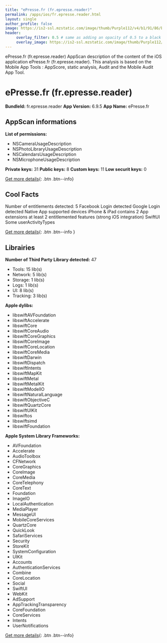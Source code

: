 ```yaml
---
title: "ePresse.fr (fr.epresse.reader)"
permalink: /apps/ios/fr.epresse.reader.html
layout: single
author_profile: false
image: https://is2-ssl.mzstatic.com/image/thumb/Purple112/v4/b1/91/86/b191861c-8ba4-d9d7-a063-de51bb53419e/AppIcon-0-0-1x_U007emarketing-0-0-0-10-0-0-sRGB-0-0-0-GLES2_U002c0-512MB-85-220-0-0.png/512x512bb.jpg
header: 
     overlay_filter: 0.5 # same as adding an opacity of 0.5 to a black background
     overlay_image: https://is2-ssl.mzstatic.com/image/thumb/Purple112/v4/b1/91/86/b191861c-8ba4-d9d7-a063-de51bb53419e/AppIcon-0-0-1x_U007emarketing-0-0-0-10-0-0-sRGB-0-0-0-GLES2_U002c0-512MB-85-220-0-0.png/512x512bb.jpg
---
```

ePresse.fr (fr.epresse.reader) AppScan description of the content of the iOS application ePresse.fr (fr.epresse.reader). This analysis is based on the Mobile App Tools : AppScore, static analysis, Audit and the Mobile Audit App Tool.

# ePresse.fr (fr.epresse.reader)

**BundleId:** fr.epresse.reader
**App Version:** 6.9.5
**App Name:** ePresse.fr


## AppScan informations 

**List of permissions:** 
- NSCameraUsageDescription
- NSPhotoLibraryUsageDescription
- NSCalendarsUsageDescription
- NSMicrophoneUsageDescription
  
  
**Private keys:** 31
**Public keys:** 8
**Custom keys:** 11
**Low securit keys:** 0
  
[Get more details](/pricing.html){: .btn .btn--info}

## Cool Facts

Number of entitlements detected: 5
Facebook Login detected
Google Login detected
Native App
supported devices iPhone & iPad
contains 2 App extensions
at least 2 entitlemented features (strong iOS integration)
SwiftUI
Some userActivityTypes
  
[Get more details](/pricing.html){: .btn .btn--info }

## Librairies 
**Number of Third Party Library detected:** 47
- Tools: 15 lib(s)
- Network: 5 lib(s)
- Storage: 1 lib(s)
- Logs: 1 lib(s)
- UI: 8 lib(s)
- Tracking: 3 lib(s)


**Apple dylibs:**
- libswiftAVFoundation
- libswiftAccelerate
- libswiftCore
- libswiftCoreAudio
- libswiftCoreGraphics
- libswiftCoreImage
- libswiftCoreLocation
- libswiftCoreMedia
- libswiftDarwin
- libswiftDispatch
- libswiftIntents
- libswiftMapKit
- libswiftMetal
- libswiftMetalKit
- libswiftModelIO
- libswiftNaturalLanguage
- libswiftObjectiveC
- libswiftQuartzCore
- libswiftUIKit
- libswiftos
- libswiftsimd
- libswiftFoundation


**Apple System Library Frameworks:**
- AVFoundation
- Accelerate
- AudioToolbox
- CFNetwork
- CoreGraphics
- CoreImage
- CoreMedia
- CoreTelephony
- CoreText
- Foundation
- ImageIO
- LocalAuthentication
- MediaPlayer
- MessageUI
- MobileCoreServices
- QuartzCore
- QuickLook
- SafariServices
- Security
- StoreKit
- SystemConfiguration
- UIKit
- Accounts
- AuthenticationServices
- Combine
- CoreLocation
- Social
- SwiftUI
- WebKit
- AdSupport
- AppTrackingTransparency
- CoreFoundation
- CoreServices
- Intents
- UserNotifications


  
[Get more details](/pricing.html){: .btn .btn--info}

